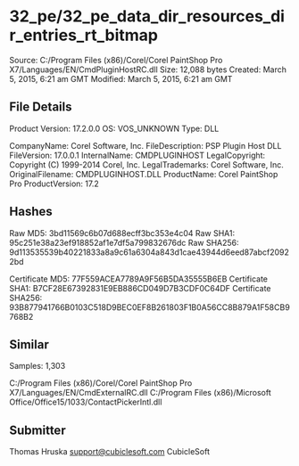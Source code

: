 32_pe/32_pe_data_dir_resources_dir_entries_rt_bitmap
====================================================

Source:  C:/Program Files (x86)/Corel/Corel PaintShop Pro X7/Languages/EN/CmdPluginHostRC.dll
Size:  12,088 bytes
Created:  March 5, 2015, 6:21 am GMT
Modified:  March 5, 2015, 6:21 am GMT

File Details
------------

Product Version:  17.2.0.0
OS:  VOS_UNKNOWN
Type:  DLL

CompanyName:  Corel Software, Inc.
FileDescription:  PSP Plugin Host DLL
FileVersion:  17.0.0.1
InternalName:  CMDPLUGINHOST
LegalCopyright:  Copyright (C) 1999-2014 Corel, Inc.
LegalTrademarks:  Corel Software, Inc.
OriginalFilename:  CMDPLUGINHOST.DLL
ProductName:  Corel PaintShop Pro
ProductVersion:  17.2

Hashes
------

Raw MD5:  3bd11569c6b07d688ecff3bc353e4c04
Raw SHA1:  95c251e38a23ef918852af1e7df5a799832676dc
Raw SHA256:  9d113535539b40221833a8a9c61a6304a843d1cae43944d6eed87abcf20922bd

Certificate MD5:  77F559ACEA7789A9F56B5DA35555B6EB
Certificate SHA1:  B7CF28E67392831E9EB886CD049D7B3CDF0C64DF
Certificate SHA256:  93B877941766B0103C518D9BEC0EF8B261803F1B0A56CC8B879A1F58CB9768B2

Similar
-------

Samples:  1,303

C:/Program Files (x86)/Corel/Corel PaintShop Pro X7/Languages/EN/CmdExternalRC.dll
C:/Program Files (x86)/Microsoft Office/Office15/1033/ContactPickerIntl.dll

Submitter
---------

Thomas Hruska
support@cubiclesoft.com
CubicleSoft
